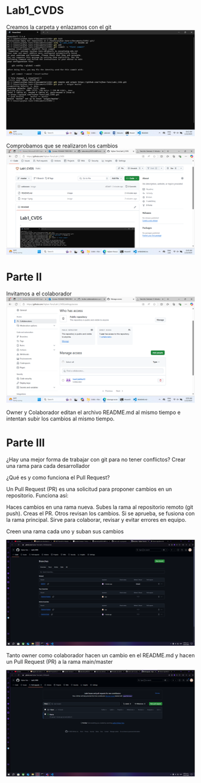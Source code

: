 # Lab1_CVDS
Creamos la carpeta y enlazamos con el git 
![alt text](image-1.png)

Comprobamos que se realizaron los cambios
![alt text](image.png)

# Parte II

Invitamos a el colaborador
![alt text](image-2.png)



Owner y Colaborador editan el archivo README.md al mismo tiempo e intentan subir los cambios al mismo tiempo.


# Parte III


¿Hay una mejor forma de trabajar con git para no tener conflictos?
Crear una rama para cada desarrollador 

¿Qué es y como funciona el Pull Request?

Un Pull Request (PR) es una solicitud para proponer cambios en un repositorio. Funciona así:

Haces cambios en una rama nueva.
Subes la rama al repositorio remoto (git push).
Creas el PR.
Otros revisan los cambios.
Si se aprueba, se fusiona con la rama principal.
Sirve para colaborar, revisar y evitar errores en equipo.

Creen una rama cada uno y suban sus cambios

![alt text](image-5.png)


Tanto owner como colaborador hacen un cambio en el README.md y hacen un Pull Request (PR) a la rama main/master

![alt text](image-6.png)
